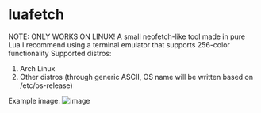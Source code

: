 # luafetch
 NOTE: ONLY WORKS ON LINUX!
 A small neofetch-like tool made in pure Lua
 I recommend using a terminal emulator that supports 256-color functionality
 Supported distros:
 1. Arch Linux
 1. Other distros (through generic ASCII, OS name will be written based on /etc/os-release)

Example image: ![image](https://github.com/emir4169/luafetch/assets/89991965/a0d56200-e34e-404e-8fc2-645d7857290a)
